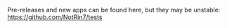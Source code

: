 Pre-releases and new apps can be found here, but they may be unstable: https://github.com/NotRin7/tests
